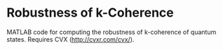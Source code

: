 # Robustness of k-Coherence
MATLAB code for computing the robustness of k-coherence of quantum states. Requires CVX (http://cvxr.com/cvx/).
